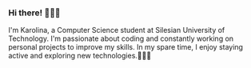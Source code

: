 ### Hi there! 🙋🏻‍♀️
I'm Karolina, a Computer Science student at Silesian University of Technology. I'm passionate about coding and constantly working on personal projects to improve my skills. In my spare time, I enjoy staying active and exploring new technologies.👩🏻‍💻


<!--
**kSuska1/kSuska1** is a ✨ _special_ ✨ repository because its `README.md` (this file) appears on your GitHub profile.

Here are some ideas to get you started:

- 🔭 I’m currently working on ...
- 🌱 I’m currently learning ...
- 👯 I’m looking to collaborate on ...
- 🤔 I’m looking for help with ...
- 💬 Ask me about ...
- 📫 How to reach me: ...
- 😄 Pronouns: ...
- ⚡ Fun fact: ...
-->
